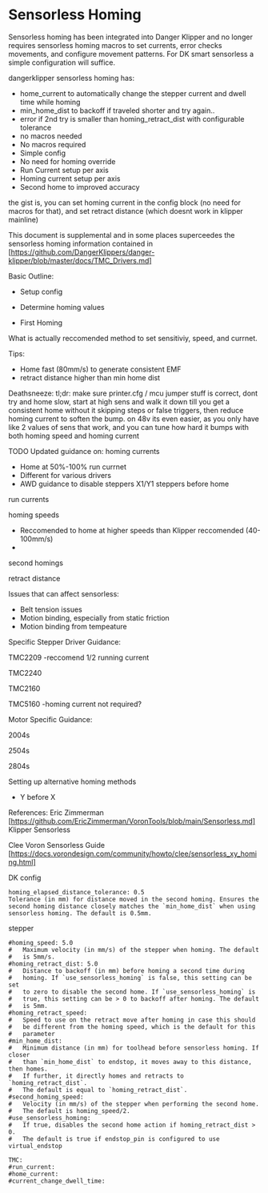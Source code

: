 # Sensorless Homing
Sensorless homing has been integrated into Danger Klipper and no longer requires sensorless homing macros to set currents, error checks movements, and configure movement patterns. For DK smart sensorless a simple configuration will suffice.

dangerklipper sensorless homing has:
 - home_current to automatically change the stepper current and dwell time while homing
 - min_home_dist to backoff if traveled shorter and try again..
 - error if 2nd try is smaller than homing_retract_dist with configurable tolerance
 - no macros needed
- No macros required
- Simple config
- No need for homing override
- Run Current setup per axis
- Homing current setup per axis
- Second home to improved accuracy
  
the gist is, you can set homing current in the config block (no need for macros for that), and set retract distance (which doesnt work in klipper mainline)


This document is supplemental and in some places superceedes the sensorless homing information contained in [https://github.com/DangerKlippers/danger-klipper/blob/master/docs/TMC_Drivers.md]


Basic Outline:
- Setup config
  
- Determine homing values
  
- First Homing

What is actually reccomended method to set sensitiviy, speed, and currnet.


Tips:
- Home fast (80mm/s) to generate consistent EMF
- retract distance higher than min home dist

Deathsneeze: tl;dr: make sure printer.cfg / mcu jumper stuff is correct, dont try and home slow, start at high sens and walk it down till you get a consistent home without it skipping steps or false triggers, then reduce homing current to soften the bump. on 48v its even easier, as you only have like 2 values of sens that work, and you can tune how hard it bumps with both homing speed and homing current

TODO Updated guidance on:
homing currents
- Home at 50%-100% run currnet
- Different for various drivers
- AWD guidance to disable steppers X1/Y1 steppers before home

run currents

homing speeds
- Reccomended to home at higher speeds than Klipper reccomended (40-100mm/s)
- 
second homings

retract distance


Issues that can affect sensorless:
- Belt tension issues
- Motion binding, especially from static friction
- Motion binding from tempeature


Specific Stepper Driver Guidance:

TMC2209
-reccomend 1/2 running current

TMC2240

TMC2160

TMC5160
-homing current not required?

Motor Specific Guidance:

2004s

2504s

2804s



Setting up alternative homing methods
- Y before X


References:
Eric Zimmerman
[https://github.com/EricZimmerman/VoronTools/blob/main/Sensorless.md]
Klipper Sensorless

Clee Voron Sensorless Guide
[https://docs.vorondesign.com/community/howto/clee/sensorless_xy_homing.html]





DK config
```
homing_elapsed_distance_tolerance: 0.5
Tolerance (in mm) for distance moved in the second homing. Ensures the
second homing distance closely matches the `min_home_dist` when using
sensorless homing. The default is 0.5mm.
```

stepper
```
#homing_speed: 5.0
#   Maximum velocity (in mm/s) of the stepper when homing. The default
#   is 5mm/s.
#homing_retract_dist: 5.0
#   Distance to backoff (in mm) before homing a second time during
#   homing. If `use_sensorless_homing` is false, this setting can be set
#   to zero to disable the second home. If `use_sensorless_homing` is
#   true, this setting can be > 0 to backoff after homing. The default
#   is 5mm.
#homing_retract_speed:
#   Speed to use on the retract move after homing in case this should
#   be different from the homing speed, which is the default for this
#   parameter
#min_home_dist:
#   Minimum distance (in mm) for toolhead before sensorless homing. If closer
#   than `min_home_dist` to endstop, it moves away to this distance, then homes.
#   If further, it directly homes and retracts to `homing_retract_dist`.
#   The default is equal to `homing_retract_dist`.
#second_homing_speed:
#   Velocity (in mm/s) of the stepper when performing the second home.
#   The default is homing_speed/2.
#use_sensorless_homing:
#   If true, disables the second home action if homing_retract_dist > 0.
#   The default is true if endstop_pin is configured to use virtual_endstop
```

```
TMC:
#run_current:
#home_current:
#current_change_dwell_time:
```
